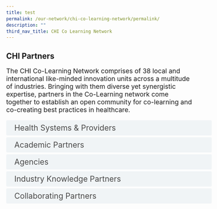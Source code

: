 ```yaml
---
title: test
permalink: /our-network/chi-co-learning-network/permalink/
description: ""
third_nav_title: CHI Co Learning Network
---
```

<style>
.button {
  background-color: white;
  cursor: pointer;
  padding: 5px;
  width: 100%;
  border: none;
  text-align: left;
  outline: none;
  font-size: 20px;
  transition: 0.4s;
}

.panel {
  padding: 0 18px;
  display: none;
  background-color: white;
  overflow: hidden;
}

img {
  width: 150px;
  height: 180px;
}

.active,
.button:hover {
  background-color: white;
}

input {
  display: none;
}

label {
  position: relative;
  display: block;
  padding: 8px 22px;
  margin: 0 0 5px 0;
  cursor: pointer;
  background: #F0F4F6;
  border-radius: 3px;
  width: 100%;
  color: #484848;
  transition: ease 0.4s;
  font-size: 1.5em;
}

label:hover {
  background: #BD2D37;
  color: #FFF;
}

.accordion-content {
  padding: 10px 0px 30px 30px;
  margin: 0 0 1px 0;
  border-radius: 3px;
}

input + label {
  padding-right: 30px; /* Added padding to accommodate the icon */
}

input + label::before {
  content: url("https://d33wubrfki0l68.cloudfront.net/2726d99e678e7823e23532634fdd6e83dfe96a99/c39dd/images/chevron-down.svg");
  font-weight: 400;
  font-size: 1.25em;
  line-height: 1.1rem;
  padding: 0;
  position: absolute;
  right: 10px; /* Adjusted the right positioning of the icon */
  top: 50%; /* Positioned the icon vertically in the middle */
  transform: translateY(-50%);
  transition: height 0.4s ease-in-out;
}

input:checked + label::before {
  content: url("https://d33wubrfki0l68.cloudfront.net/7468164d2fc2ad4fdea648e6cf2de622c2f70892/1819b/images/chevron-up.svg");
  transform: translateY(-50%) rotateZ(180deg);
}

input + label + .accordion-content {
  display: none;
}

input:checked + label + .accordion-content {
  display: block;
}

th, td {
  border-style: hidden;
}
</style>





<div class="container">



<h2 id="our-main-plans">CHI Partners</h2>
<p style="font-size: 1.25em">The CHI Co-Learning Network comprises of 38 local and international like-minded innovation units across a multitude of industries. Bringing with them diverse yet synergistic expertise, partners in the Co-Learning network come together to establish an open community for co-learning and co-creating best practices in healthcare.</p>
	
<div>
		<input id="title1" type="checkbox"><label for="title1">Health Systems &amp; Providers</label>
<div class="accordion-content">
<table class="table table-borderless">
  <thead bgcolor="white">
    <tr>
      <th scope="col"><a href="https://www.aic.sg/"><button class="button button1"><img alt="CHI" style="width:150px; height:180px; padding-top:8%;" src="/images/Logos/Strategic%20Partners/aicaic.svg"></button></a><br> </th>
      <th scope="col"><a href="https://www.awwa.org.sg/"><button class="button button1"><img alt="CHI" style="width:150px; height:180px; padding-top:8%;" src="/images/Logos/Comm%20Parnter/awwaawwa.svg"></button></a><br></th>
      <th scope="col"><a href="https://www.carecorner.org.sg/"><button class="button button1"><img alt="CHI" style="width:150px; height:180px; padding-top:8%;" src="/images/Logos/Comm%20Parnter/care%20corner.svg"></button></a><br></th>
    </tr>
  </thead>
  <tbody>
    <tr>
      <td scope="row"><a href="https://www.doverpark.org.sg/"><button class="button button1"><img alt="CHI" src="/images/Logos/Comm%20Parnter/dover%20park%20logo.svg"></button></a><br>
      </td><td><a href="https://www.imperial.nhs.uk/"><button class="button button1"><img alt="CHI" src="/images/Logos/International/nh%20trust.svg"></button></a><br></td>
      <td><a href="https://www.kwsh.org.sg/en/"><button class="button button1"><img alt="CHI" src="/images/Logos/Comm%20Parnter/kwshhospital.svg"></button></a><br></td>
    </tr>
     <tr><td scope="row"><a href="https://mws.sg/"><button class="button button1"><img alt="CHI" style="width:150px; height:180px; padding-top:8%;" src="/images/Logos/Comm%20Parnter/methodist%20welfare%20services.svg"></button></a><br>
      </td><td><a href="https://corp.nhg.com.sg/"><button class="button button1"><img alt="CHI" style="width:150px; height:180px; padding-top:8%;" src="/images/Logos/Healthcare/nhgroup.svg"></button></a><br></td>
      <td><a href="https://www.nuhs.edu.sg/"><button class="button button1"><img alt="CHI" style="width:150px; height:180px; padding-top:8%;" src="/images/Logos/Healthcare/nuhsgroup.svg"></button></a><br></td>
    </tr>
	  <tr><td scope="row"><a href="https://www.northerncarealliance.nhs.uk/"><button class="button button1"><img alt="CHI" style="width:150px; height:180px; padding-top:8%;" src="/images/Logos/International/nhs%20nca%20logo.svg"></button></a><br>
      </td><td><a href="https://ntuchealth.sg/about-us"><button class="button button1"><img alt="CHI" style="width:150px; height:180px; padding-top:8%;" src="/images/Logos/Comm%20Parnter/ntuc%20health.svg"></button></a><br></td>
      <td><a href="test"><button class="button button1"><img alt="CHI" style="width:150px; height:180px; padding-top:8%;" src="/images/Logos/International/qultrum.svg"></button></a><br></td>
    </tr>
	  <tr><td scope="row"><a href="https://www.renci.org.sg/"><button class="button button1"><img alt="CHI" style="width:150px; height:180px; padding-top:8%;" src="/images/Logos/Comm%20Parnter/ren%20ci.svg"></button></a><br>
      </td><td><a href="https://english.riberasalud.com/"><button class="button button1"><img alt="CHI" style="width:150px; height:180px; padding-top:8%;" src="/images/Logos/International/logo%20rs.svg"></button></a><br></td>
      <td><a href="https://www.singhealth.com.sg/"><button class="button button1"><img alt="CHI" style="width:150px; height:180px; padding-top:8%;" src="/images/Logos/Healthcare/singhealth.svg"></button></a><br></td>
    </tr>
	  <tr><td scope="row"><a href="https://www.slec.org.sg/"><button class="button button1"><img alt="CHI" style="width:150px; height:180px; padding-top:8%;" src="/images/Logos/Comm%20Parnter/stlukes.svg"></button></a><br>
      </td><td><a href="https://www.thkms.org.sg/"><button class="button button1"><img alt="CHI" style="width:150px; height:180px; padding-top:8%;" src="/images/Logos/Comm%20Parnter/thkchinese.svg"></button></a><br></td>
      <td><a href="https://www.touch.org.sg/"><button class="button button1"><img alt="CHI" style="width:150px; height:180px; padding-top:8%;" src="/images/Logos/Comm%20Parnter/touchcomm.svg"></button></a><br></td>
    </tr>
		  <tr><td scope="row"><a href="https://tsaofoundation.org/"><button class="button button1"><img alt="CHI" style="width:150px; height:180px; padding-top:8%;" src="/images/Logos/Comm%20Parnter/tsao%20foundation.svg"></button></a><br>
      </td><td><a href="https://mahidol.ac.th/"><button class="button button1"><img alt="CHI" style="width:150px; height:180px; padding-top:8%;" src="/images/Logos/International/r2routine.svg"></button></a><br></td>
      <td><br></td>
    </tr>
  </tbody>
</table>
		

</div>
	</div>
<div>
	<input id="title3" type="checkbox"><label for="title3">Academic Partners</label>
	<div class="accordion-content">
		<table class="table">
  <thead bgcolor="white">
    <tr>
      <th scope="col"><a href="https://www.ntu.edu.sg/medicine"><button class="button button1"><img alt="CHI" style="width:150px; height:180px;" src="/images/Logos/Academic/lkc%20logo.svg"></button></a><br> </th>
      <th scope="col"><a href="https://www.ntuclearninghub.com/healthcare-academy"><button class="button button1"><img alt="CHI" style="width:150px; height:180px;" src="/images/Logos/Strategic%20Partners/healthcare%20academy.svg"></button></a><br></th>
      <th scope="col"><a href="https://www.ial.edu.sg/"><button class="button button1"><img alt="CHI" style="width:180px; height:180px;" src="/images/Logos/Strategic%20Partners/ial_suss.svg"></button></a><br></th>
    </tr>
  </thead>
  <tbody>
    <tr>
      <td scope="row"><a href="https://www.nyp.edu.sg/"><button class="button button1"><img alt="CHI" style="width:150px; height:180px;" src="/images/Logos/Academic/nanyang%20poly.svg"></button></a><br>
      </td><td><a href="https://www.singaporetech.edu.sg/"><button class="button button1"><img alt="CHI" style="width:150px; height:180px;" src="/images/Logos/Academic/singapore%20it.svg"></button></a><br></td></tr>
   
  </tbody>
</table>
		

</div></div>
<div>
	<input id="title4" type="checkbox"><label for="title4">Agencies</label>
	<div class="accordion-content">
	<table class="table">
  <thead bgcolor="white">
    <tr>
      <th scope="col"><a href="https://designsingapore.org/"><button class="button button1"><img alt="CHI" style="width:150px; height:180px; padding-top:8%;" src="/images/Logos/Strategic%20Partners/designsg.svg"></button></a><br> </th>
      <th scope="col"><a href="https://www.enterprisesg.gov.sg/"><button class="button button1"><img alt="CHI" style="width:150px; height:180px; padding-top:8%;" src="/images/Logos/Strategic%20Partners/enterprise%20singapore.svg"></button></a><br></th>
      <th scope="col"><a href="https://www.ihis.com.sg/"><button class="button button1"><img alt="CHI" style="width:150px; height:180px; padding-top:8%;" src="/images/Logos/Strategic%20Partners/ihis%20healthcare.svg"></button></a><br></th>
    </tr>
  </thead>
  <tbody>
    <tr>
      <td scope="row"><a href="https://www.a-star.edu.sg/sb/"><button class="button button1"><img alt="CHI" style="width:150px; height:180px; padding-top:8%;" src="/images/Logos/Strategic%20Partners/singapore%20biodesign.svg"></button></a><br>
      </td><td><a href="https://www.sthealthcare.com.sg/"><button class="button button1"><img alt="CHI" style="width:150px; height:180px; padding-top:8%;" src="/images/Logos/Industry%20Knowledge/st%20healthcare.svg"></button></a><br></td>
      <td><a href="https://www.wsg.gov.sg/"><button class="button button1"><img alt="CHI" style="width:150px; height:180px; padding-top:8%;" src="/images/Logos/Strategic%20Partners/workforce%20sg.svg"></button></a><br></td>
    </tr>
   
  </tbody>
</table>
		

</div>
	</div>
	<input id="title5" type="checkbox"><label for="title5">Industry Knowledge Partners</label>
	<div class="accordion-content">
	<table class="table">
  <thead bgcolor="white">
    <tr>
      <th scope="col"><a href="https://www.a-star.edu.sg/enterprise/innovation-platforms/a-startcentral/"><button class="button button1"><img alt="CHI" style="width:150px; height:180px; padding-top:8%;" src="/images/Logos/Strategic%20Partners/accelerate.svg"></button></a><br> </th>
      <th scope="col"><a href="https://www.jnj.com/"><button class="button button1"><img alt="CHI" style="width:150px; height:180px; padding-top:8%;" src="/images/Logos/Industry%20Knowledge/johnson.svg"></button></a><br></th>
      <th scope="col"><a href="https://sg.nec.com/"><button class="button button1"><img alt="CHI" style="width:150px; height:180px; padding-top:8%;" src="/images/Logos/Industry%20Knowledge/necnecnec.svg"></button></a><br></th>
    </tr>
  </thead>
  <tbody>
    <tr>
      <td scope="row"><a href="https://www.philips.com.sg/"><button class="button button1"><img alt="CHI" style="width:150px; height:180px; padding-top:8%;" src="/images/Logos/Industry%20Knowledge/philips.svg"></button></a><br>
      </td><td><a href="https://www.pwc.com/sg/en/industries/healthcare.html"><button class="button button1"><img alt="CHI" style="width:150px; height:180px; padding-top:8%;" src="/images/Logos/Industry%20Knowledge/pwcpwcpwc.svg"></button></a><br></td>
      <td><a href="https://www.workplace.com/"><button class="button button1"><img alt="CHI" style="width:150px; height:180px; padding-top:8%;" src="/images/Logos/Industry%20Knowledge/workplace.svg"></button></a><br></td>
    </tr>
   
  </tbody>
</table>
		

</div>

<div>
	<input id="title7" type="checkbox"><label for="title7">Collaborating Partners</label>
	<div class="accordion-content">
	<table class="table">
  <thead bgcolor="white">
    <tr>
      <th scope="col"><a href="https://www.ttsh.com.sg/Healthcare-Professionals/Training-Workshops/Training-Courses/CAPE/Pages/default.aspx"><button class="button button1"><img alt="CHI" style="width:150px; height:180px; padding-top:8%;" src="/images/Logos/Collab%20centre/capelogo.svg"></button></a><br> </th>
      <th scope="col"><a href="https://www.ttsh.com.sg/Healthcare-Professionals/Training-Workshops/Training-Courses/Pages/Centre-for-Asian-Nursing-Studies-CANS.aspx#:~:text=Here%20at%20CANS%2C%20we%20empower,%2C%20infectious%20diseases%2C%20and%20frailty"><button class="button button1"><img alt="CHI" style="width:150px; height:180px; padding-top:8%;" src="/images/Logos/Collab%20centre/canslogo.svg"></button></a><br></th>
      <th scope="col"><a href="https://www.ttsh.com.sg/Community-Health/for-Central-Health-Partners/learning-and-training/Pages/Centre-for-Health-Activation.aspx#:~:text=Centre%20for%20Health%20Activation%20(CHA)%20is%20a%20dedicated%20space%20to,grants%20application%20and%20platforms%20for"><button class="button button1"><img alt="CHI" style="width:150px; height:180px; padding-top:8%;" src="/images/Logos/Collab%20centre/centreforhealthcareactivation.svg"></button></a><br></th>
    </tr>
  </thead>
  <tbody>
    <tr>
      <td scope="row"><a href="https://corp.nhg.com.sg/CMTI/Pages/default.aspx"><button class="button button1"><img alt="CHI" style="width:150px; height:180px; padding-top:8%;" src="/images/Logos/Collab%20centre/cmticmti.svg"></button></a><br>
      </td><td><a href="https://www.linkedin.com/in/flying-chi-45450020a/?originalSubdomain=sg"><button class="button button1"><img alt="CHI" style="width:150px; height:180px; padding-top:8%;" src="/images/Logos/Collab%20centre/flying.svg"></button></a><br></td>
      <td><a href="https://www.ntu.edu.sg/alive"><button class="button button1"><img alt="CHI" style="width:150px; height:180px; padding-top:8%;" src="/images/Logos/Collab%20centre/alivegames.svg"></button></a><br></td>
    </tr>
   
  </tbody>
</table>
		

</div>
	</div></div>
	
	
<br>